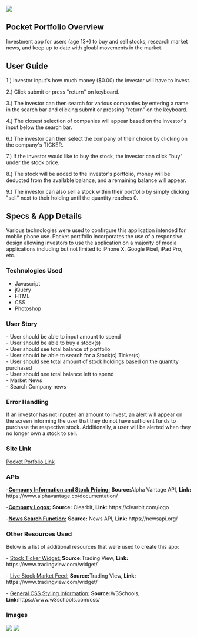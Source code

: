 <img src="https://github.com/cperez150/cperez150.github.io/blob/master/pocket-portfolio/images/pplogo_BLACK.png"/></img>

<h2> Pocket Portfolio Overview</h2>
<p>Investment app for users (age 13+) to buy and sell stocks, research market news, and keep up to date with gloabl movements in the market.</p>

<h2>User Guide</h2>
1.) Investor input's how much money ($0.00) the investor will have to invest.<br/>
<p></p>
2.) Click submit or press "return" on keyboard.<br/>
<p></p>
3.) The investor can then search for various companies by entering a name in the search bar and clicking submit or pressing "return" on the keyboard.<br/>
<p></p>
4.) The closest selection of companies will appear based on the investor's input below the search bar.<br/>
<p></p>
6.) The investor can then select the company of their choice by clicking on the company's TICKER.<br/>
<p></p>
7.) If the investor would like to buy the stock, the investor can click "buy" under the stock price. <br/>
<p></p>
8.) The stock will be added to the investor's portfolio, money will be deducted from the available balance, and a remaining balance will appear.<br/>
<p></p>
9.) The investor can also sell a stock within their portfolio by simply clicking "sell" next to their holding until the quantity reaches 0.

<h2>Specs & App Details</h2>
Various technologies were used to confirgure this application intended for mobile phone use. Pocket portifolio incorporates the use of a responsive design allowing investors to use the application on a majority of media applications including but not limited to iPhone X, Google Pixel, iPad Pro, etc. 

<h3>Technologies Used</h3>
<ul>
 <li>Javascript</li>
<li>jQuery</li>
<li>HTML</li>
<li>CSS</li>
 <li>Photoshop</li>
</ul>
  
<h3>User Story</h3>
- User should be able to input amount to spend<br/>
- User should be able to buy a stock(s)<br/>
- User should see total balance of portfolio<br/>  
- User should be able to search for a Stock(s) Ticker(s)<br/>
- User should see total amount of stock  holdings based on the quantity purchased<br/>  
- User should see total balance left to spend<br/>
- Market News<br/>
- Search Company news <br />

<h3>Error Handling</h3>
If an investor has not inputed an amount to invest, an alert will appear on the screen informing the user that they do not have sufficient funds to purchase the respective stock. Additionally, a user will be alerted when they no longer own a stock to sell.

<h3>Site Link</h3>
<a href="https://flamboyant-bardeen-534681.netlify.com"> Pocket Porfolio Link </a>

<h3>APIs</h3>
-<u><strong>Company Information and Stock Pricing:</strong></u> <strong>Source:</strong>Alpha Vantage API, <strong>Link: </strong> https://www.alphavantage.co/documentation/ <br/>
<p></p>
-<u><strong>Company Logos:</u></strong> <strong>Source:</strong> Clearbit, <strong>Link: </strong>https://clearbit.com/logo
<p></p>
-<u><strong>News Search Function:</u></strong> <strong>Source:</strong> News API, <strong>Link: </strong> https://newsapi.org/<br/>
<p></p>

<h3>Other Resources Used</h3>
<p>Below is a list of additional resources that were used to create this app:</p>
- <u>Stock Ticker Widget:</u> <strong>Source:</strong>Trading View, <strong>Link: </strong> https://www.tradingview.com/widget/<br/>
<p></p>
- <u>Live Stock Market Feed:</u> <strong>Source:</strong>Trading View, <strong>Link: </strong> https://www.tradingview.com/widget/<br/>
<p></p>
- <u>General CSS Styling Information:</u> <strong>Source:</strong>W3Schools, <strong>Link:</strong>https://www.w3schools.com/css/ <br/>
<p></p>

<h3>Images</h3>
<img src="https://github.com/cperez150/cperez150.github.io/blob/master/pocket-portfolio/screenshots/All%20Devices.png"></img>
<img src ="https://github.com/cperez150/cperez150.github.io/blob/master/pocket-portfolio/screenshots/iPhoneX%20-%20Pocket%20Portfolio.png"></img>

